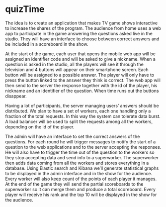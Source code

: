 # quizTime
The idea is to create an application that makes TV game shows interactive to increase the shares of the program. The audience from home uses a web app to participate in the game answering the questions asked live in the studio. They will have an interface to choose between correct answers and be included in a scoreboard in the show.

At the start of the game, each user that opens the mobile web app will be assigned an identifier code and will be asked to give a nickname. When a question is asked in the studio, all the players will see it through the television and 4 buttons will appear on their smartphone screen. Each button will be assigned to a possible answer. The player will only have to press the button linked to the answer they think is correct. The web app will then send to the server the response together with the id of the player, his nickname and an identifier of the question. When time runs out the buttons disappear.

Having a lot of participants, the server managing users’ answers should be distributed. We plan to have a set of workers, each one handling only a fraction of the total requests. In this way the system can tolerate data burst. A load balancer will be used to split the requests among all the workers, depending on the id of the player.

The admin will have an interface to set the correct answers of the questions. For each round he will trigger messages to notify the start of a question to the web applications and to the server accepting the responses. He will also have to trigger the time out of the question to the workers so they stop accepting data and send info to a superworker.
The superworker then adds data coming from all the workers and stores everything in a database. Using Elastic search and Kibana we’ll generate statistical graphs to be displayed in the admin interface and in the show for the audience.
Every worker will also keep count of the points of each player it manages. At the end of the game they will send the partial scoreboards to the superworker so it can merge them and produce a total scoreboard. Every player will receive his rank and the top 10 will be displayed in the show for the audience.
